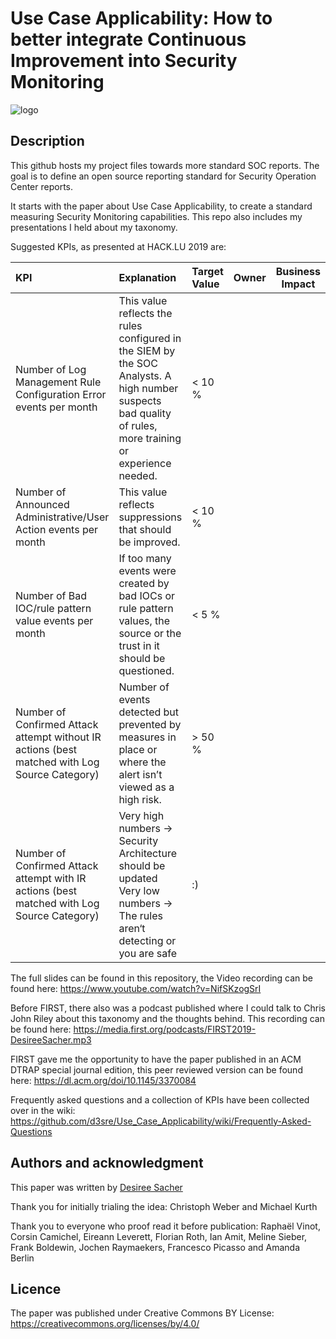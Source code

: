 # Use Case Applicability: How to better integrate Continuous Improvement into Security Monitoring

![logo](FingerpointingLogo.png "Active Cyber Defenders")

## Description
This github hosts my project files towards more standard SOC reports. The goal is to define an open source reporting standard for Security Operation Center reports. 

It starts with the paper about Use Case Applicability, to create a standard measuring Security Monitoring capabilities. This repo also includes my presentations I held about my taxonomy.

Suggested KPIs, as presented at HACK.LU 2019 are:

 KPI | Explanation | Target Value | Owner | Business Impact
 :-------------------------- |:----------------------------------------------------| :----- | :----- | :---------------:
 Number of Log Management Rule Configuration Error events per month | This value reflects the rules configured in the SIEM by the SOC Analysts. A high number suspects bad quality of rules, more training or experience needed. | < 10 % |    |
 Number of Announced Administrative/User Action events per month | This value reflects suppressions that should be improved. | < 10 % |    |
 Number of Bad IOC/rule pattern value events per month | If too many events were created by bad IOCs or rule pattern values, the source or the trust in it should be questioned. | < 5 % |    |
 Number of Confirmed Attack attempt without IR actions (best matched with Log Source Category) | Number of events detected but prevented by measures in place or where the alert isn’t viewed as a high risk. | > 50 % |    |
 Number of Confirmed Attack attempt with IR actions (best matched with Log Source Category) | Very high numbers → Security Architecture should be updated <br> Very low numbers → The rules aren‘t detecting or you are safe | :) |    |


The full slides can be found in this repository, the Video recording can be found here: https://www.youtube.com/watch?v=NifSKzogSrI

Before FIRST, there also was a podcast published where I could talk to Chris John Riley about this taxonomy and the thoughts behind. This recording can be found here: https://media.first.org/podcasts/FIRST2019-DesireeSacher.mp3

FIRST gave me the opportunity to have the paper published in an ACM DTRAP special journal edition, this peer reviewed version can be found here: https://dl.acm.org/doi/10.1145/3370084

Frequently asked questions and a collection of KPIs have been collected over in the wiki: https://github.com/d3sre/Use_Case_Applicability/wiki/Frequently-Asked-Questions

## Authors and acknowledgment
This paper was written by [Desiree Sacher](http://www.twitter.com/d3sre)

Thank you for initially trialing the idea:
Christoph Weber and Michael Kurth 

Thank you to everyone who proof read it before publication:
Raphaël Vinot, Corsin Camichel, Eireann Leverett, Florian Roth, Ian Amit, Meline Sieber, Frank Boldewin, Jochen Raymaekers, Francesco Picasso and Amanda Berlin 

## Licence
The paper was published under Creative Commons BY License: https://creativecommons.org/licenses/by/4.0/

